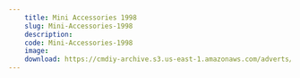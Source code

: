 ```yaml
---
    title: Mini Accessories 1998
    slug: Mini-Accessories-1998
    description:
    code: Mini-Accessories-1998
    image:
    download: https://cmdiy-archive.s3.us-east-1.amazonaws.com/adverts/documents/Mini+Accessories+1998.pdf
---
```

<!-- Content of the page -->

##
        